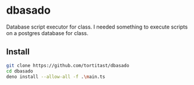 # dbasado
Database script executor for class. I needed something to execute scripts on a postgres database for class.

## Install
```bash
git clone https://github.com/tortitast/dbasado
cd dbasado
deno install --allow-all -f .\main.ts
```

